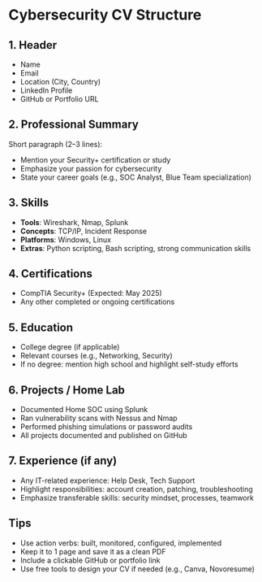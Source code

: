 # Cybersecurity CV Structure

## 1. Header
- Name
- Email
- Location (City, Country)
- LinkedIn Profile
- GitHub or Portfolio URL

## 2. Professional Summary
Short paragraph (2–3 lines):
- Mention your Security+ certification or study
- Emphasize your passion for cybersecurity
- State your career goals (e.g., SOC Analyst, Blue Team specialization)

## 3. Skills
- **Tools**: Wireshark, Nmap, Splunk
- **Concepts**: TCP/IP, Incident Response
- **Platforms**: Windows, Linux
- **Extras**: Python scripting, Bash scripting, strong communication skills

## 4. Certifications
- CompTIA Security+ (Expected: May 2025)
- Any other completed or ongoing certifications

## 5. Education
- College degree (if applicable)
- Relevant courses (e.g., Networking, Security)
- If no degree: mention high school and highlight self-study efforts

## 6. Projects / Home Lab
- Documented Home SOC using Splunk
- Ran vulnerability scans with Nessus and Nmap
- Performed phishing simulations or password audits
- All projects documented and published on GitHub

## 7. Experience (if any)
- Any IT-related experience: Help Desk, Tech Support
- Highlight responsibilities: account creation, patching, troubleshooting
- Emphasize transferable skills: security mindset, processes, teamwork

## Tips
- Use action verbs: built, monitored, configured, implemented
- Keep it to 1 page and save it as a clean PDF
- Include a clickable GitHub or portfolio link
- Use free tools to design your CV if needed (e.g., Canva, Novoresume)
